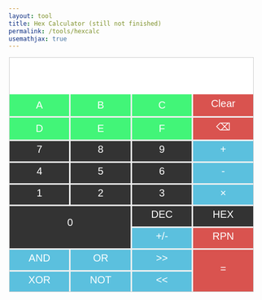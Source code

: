 ```yaml
---
layout: tool
title: Hex Calculator (still not finished)
permalink: /tools/hexcalc
usemathjax: true
---
```

<head>
<script src="https://cdnjs.cloudflare.com/ajax/libs/mathjs/11.11.1/math.js" integrity="sha512-PSHSbngD/Hc1zYbMeM4xUMRt+gD8x7xYdZaDqRE8iy1oDu94O2Mqi2WqYe8QWji50+4EFBbp/Opwc+Nl+ruaqw==" crossorigin="anonymous" referrerpolicy="no-referrer"></script>
<meta name="viewport" 
      content="width=device-width, initial-scale=1.0, maximum-scale=1.0, user-scalable=0">
      </head>
<div class="center" style="margin: 1px;"  id="calculator">
    <div id="outputs">
    <textarea class="noselect output" readonly id="output" rows="4" style="font-family: 'Courier New', monospace;"></textarea>
    <textarea class="noselect output" readonly id="output2" rows="4" style="font-family: 'Courier New', monospace;"></textarea>
    <textarea class="noselect output" readonly id="outputr" rows="4" style="font-family: 'Courier New', monospace;"></textarea>
    </div>
    <div id="buttons">
        <button class="button-alpha" onclick="appendHEXToGlobalString('A')" id="btnA ">A</button>
        <button class="button-alpha" onclick="appendHEXToGlobalString('B')" id="btnB ">B</button>
        <button class="button-alpha" onclick="appendHEXToGlobalString('C')" id="btnC ">C</button>
        <button class="button btn-operational" onclick="Clear_input()" id="btnClr">Clear</button>
        <button class="button-alpha" onclick="appendHEXToGlobalString('D')" id="btnD ">D</button>
        <button class="button-alpha" onclick="appendHEXToGlobalString('E')" id="btnE ">E</button>
        <button class="button-alpha" onclick="appendHEXToGlobalString('F')" id="btnF">F</button>
        <button class="button btn-operational" onclick="BackSpace()" id="btnBkS">⌫</button>
        <button class="button" onclick="appendToGlobalString('7')" id="btn7 ">7</button>
        <button class="button" onclick="appendToGlobalString('8')" id="btn8 ">8</button>
        <button class="button" onclick="appendToGlobalString('9')" id="btn9 ">9</button>
        <button class="button button-op" onclick="appendOperator('+')" id="btnAdd">+</button>
        <button class="button" onclick="appendToGlobalString('4')" id="btn4 ">4</button>
        <button class="button" onclick="appendToGlobalString('5')" id="btn5 ">5</button>
        <button class="button" onclick="appendToGlobalString('6')" id="btn6 ">6</button>
        <button class="button button-op" onclick="appendOperator('-')" id="btnSubtract">-</button>
        <button class="button" onclick="appendToGlobalString('1')" id="btn1">1</button>
        <button class="button" onclick="appendToGlobalString('2')" id="btn2 ">2</button>
        <button class="button" onclick="appendToGlobalString('3')" id="btn3 ">3</button>
        <button class="button button-op" onclick="appendOperator('*')" id="btnMultiply">×</button>
        <button class="button" onclick="appendToGlobalString('0')" id="zero">0</button>
        <button class="button" onclick="toggleDec()" id="btnDec">DEC</button>
        <button class="button" onclick="toggleHex()" id="btnHex">HEX</button>
        <!-- Add buttons for other digits and operations -->
        <button class="button button-op" onclick="ToggleRPN()" id="btnSign">+/-</button>
        <button class="button btn-operational" onclick="ToggleRPN()" id="btnRPN">RPN</button>
        <button class="button button-op" onclick="appendOperator('&')" id="btnAnd">AND</button>
        <button class="button button-op" onclick="appendOperator('|')" id="btnOr">OR</button>
        <button class="button button-op" onclick="appendOperator('>>')" id="btnShR">>></button>
        <button class="button" onclick="Calculate()" id="btnEquals">=</button>
        <button class="button button-op" onclick="appendOperator('^')" id="btnXor">XOR</button>
        <button class="button button-op" onclick="appendOperator('~')" id="btnNot">NOT</button>
        <button class="button button-op" onclick="appendOperator('<<')" id="btnShL"><<</button>
    </div>
</div>


<style>

.lock-screen {
    height: 100%;
    overflow: hidden;
    width: 100%;
    position: fixed;
}

.center {
  border: 1 solid;
  margin: auto;
  width: 50%;
  padding: 1px;
}

  .noselect {
  -webkit-touch-callout: none; /* iOS Safari */
    -webkit-user-select: none; /* Safari */
     -khtml-user-select: none; /* Konqueror HTML */
       -moz-user-select: none; /* Old versions of Firefox */
        -ms-user-select: none; /* Internet Explorer/Edge */
            user-select: none; /* Non-prefixed version, currently
                                  supported by Chrome, Edge, Opera and Firefox */
}

  * {
      touch-action: manipulation;
  }

#calculator {
    touch-action: manipulation;
    width: 95%;
    margin: 0 auto;
    padding: 0px;
    border: 1px solid #ccc;
    background-color: #f0f0f0;
}

#outputs {
    background-color: white;
    resize: none;
    user-select: none;
    user-select: none;
}

.output {
    height: 1em;
    width: 99%;
    font-size: 24px;
    font-family: 'Courier New', monospace;
    text-align: right;
    padding: 3px;
    background-color: white;
    border: 1px solid #FFF;
    resize: none;
    user-select: none;
    user-select: none;
}

#buttons {
    width: auto;
    display: grid;
    grid-template-columns: repeat(4, 1fr);
    grid-gap: 3px;
}

.button {
    font-size: 20px;
    padding: 5px;
    background-color: #333;
    color: white;
    border: none;
    cursor: pointer;
    width: 20%
    font-size: 20px;
    padding-bottom: 10%;
  -webkit-touch-callout: none; /* iOS Safari */
    -webkit-user-select: none; /* Safari */
     -khtml-user-select: none; /* Konqueror HTML */
       -moz-user-select: none; /* Old versions of Firefox */
        -ms-user-select: none; /* Internet Explorer/Edge */
            user-select: none; /* Non-prefixed version, currently
                                  supported by Chrome, Edge, Opera and Firefox */
}

.button-op {
    font-size: 20px;
    padding: 5px;
    background-color: #5bc0de;
    color: white;
    border: none;
    cursor: pointer;
    width: 20%
    font-size: 20px;
    padding-bottom: 10%;
  -webkit-touch-callout: none; /* iOS Safari */
    -webkit-user-select: none; /* Safari */
     -khtml-user-select: none; /* Konqueror HTML */
       -moz-user-select: none; /* Old versions of Firefox */
        -ms-user-select: none; /* Internet Explorer/Edge */
            user-select: none; /* Non-prefixed version, currently
                                  supported by Chrome, Edge, Opera and Firefox */
}

.button-alpha {
    font-size: 20px;
    padding: 10px;
    background-color: #42f578;
    color: white;
    border: none;
    cursor: pointer;
    width: 20%
    padding-bottom: 10%;
  -webkit-touch-callout: none; /* iOS Safari */
    -webkit-user-select: none; /* Safari */
     -khtml-user-select: none; /* Konqueror HTML */
       -moz-user-select: none; /* Old versions of Firefox */
        -ms-user-select: none; /* Internet Explorer/Edge */
            user-select: none; /* Non-prefixed version, currently
                                  supported by Chrome, Edge, Opera and Firefox */
}

.button:active {
    border: none;
    background-color: #EB2; /* Change this color to the desired active color */
}

.button-alpha:active {
    border: none;
    background-color: #EB2; /* Change this color to the desired active color */
}

/* Style the "0" button to span two columns */
#zero {
    grid-column: span 2; /* Span 2 columns */
    grid-row: span 2; /* Span 2 columns */
}

#btnEquals {
    grid-row: span 2; /* Span 2 columns */
    background-color: #d9534f; /* Change this color to the desired active color */
}

.btn-operational {
    background-color: #d9534f; /* Change this color to the desired active color */
}

#btnEquals:active {
    grid-row: span 2; /* Span 2 columns */
    background-color: #EB2; /* Change this color to the desired active color */
}
/* Add more specific styling as needed */

    /* Add other CSS rules for styling */
</style>


<script>
let input_eq_str='';
let result='';
let mode_radix = 'HEX';
let mode_input = 'infix';
let arg1=''
let arg2=''
let operator=''
let result_string=''
// ARG1, ARG2 and OP(operator)
let calc_state = "INIT";

// Get references to the buttons and output element
const hexButton = document.getElementById('btnHex');
const decButton = document.getElementById('btnDec');

const outputElement = document.getElementById("output");
const output2oprand = document.getElementById("output2");
const outputresult = document.getElementById("outputr");

toggleHex();
setCalculatorMode(mode_radix);
outputElement.value ="Welcome to"
output2oprand.value ="hex calculator!"
outputresult.value ="Enjoy your calculation!"

const hexToDecimal = (hexString) => parseInt(hexString, 16).toString();
const decimalToHex = (decimalString) => parseInt(decimalString, 10).toString(16).toUpperCase();



//-- pattern to check if the input is within number
const hexPattern = /^[0-9A-Fa-f]$/;

//const math = require('mathjs'); // If you're using Node.js


function nop(){
}

function toggleHex()
{
    if(mode_radix==='DEC')
    {
        mode_radix='HEX';
        
        /* Covert envery thing to DEC */
        if( arg1!=='') {arg1=decimalToHex(arg1);}
        if( arg2!=='') {arg2=decimalToHex(arg2);}
        if( result_string!=='') {result_string=decimalToHex(result_string);}
        
        setCalculatorMode(mode_radix);
        if(calc_state!=='INIT')
        {
            update_display();
        }
    }
}

function toggleDec()
{
    if(mode_radix==='HEX')
    {
        mode_radix='DEC';
        
        /* Covert envery thing to DEC */
        if( arg1!=='') {arg1=hexToDecimal(arg1);}
        if( arg2!=='') {arg2=hexToDecimal(arg2);}
        if( result_string!=='') {result_string=hexToDecimal(result_string);}
        
        setCalculatorMode(mode_radix);
        update_display();
    }
}

// Function to append a letter to the global string
function appendToGlobalString(letter) {
    if(calc_state==='ARG1')
    {
        /* If this is still in the state of inputing ARG1 or ARG2, then appen letter */
        arg1 += letter;
    }
    else if(calc_state==='ARG2')
    {
        arg2 += letter;
    }
    else
    {
        if(calc_state==='OP')
        {
            //- if the current state is OP, then switch to ARG2
            calc_state='ARG2';
            arg2 = ''
            arg2 += letter;
            
        } else 
        {
            calc_state='ARG1';
            arg1 = ''
            arg1 += letter;
        }
        
    }
    update_display();
}

// Function to append a letter to the global string
function appendHEXToGlobalString(letter) {
    if(mode_radix==='HEX')    {
        if(calc_state==='ARG1')
        {
            /* If this is still in the state of inputing ARG1 or ARG2, then appen letter */
            arg1 += letter;
        }
        else if(calc_state==='ARG2')
        {
            arg2 += letter;
        }
        else
        {
            if(calc_state==='OP')
            {
                //- if the current state is OP, then switch to ARG2
                calc_state='ARG2';
                arg2 = ''
                arg2 += letter;
                
            } else 
            {
                calc_state='ARG1';
                arg1 = ''
                arg1 += letter;
            }
            
        }
        update_display();
    }
}

// Function to append a letter to the global string
function appendOperator(letter) {
    if(calc_state==='ARG1')
    {
        // If current state is arg1, then change to the OP
        calc_state='OP';
        operator = letter;
    } else if(calc_state==='OP')
    {
        operator = letter;
    }
    else if(calc_state ==='EQ')
    {
        /* if it is already in the EQ, then update the result string to the first argument */
        arg1=result_string;
        operator = letter;
        arg2='';
        result_string='';
        calc_state='OP';
    }
    update_display();
}

function update_display(){
    let suffix=''
    if( mode_radix === 'HEX')
    {
        suffix=' h'
        if(arg1 ==='')
        {
            outputElement.value = arg1;
        }
        else
        {
            outputElement.value = arg1 + suffix;
        }
        
        if(arg2 ==='')
        {
            output2oprand.value = operator;
        }
        else
        {
            output2oprand.value = operator + ' ' + arg2 +suffix;
        }
        
        if(result_string ==='')
        {
            outputresult.value =result_string;
        }
        else
        {
            outputresult.value = '= '+ result_string + suffix;
        }
    }
    else
    {
        suffix=''
        if(arg1 ==='')
        {
            outputElement.value = arg1;
        }
        else
        {
            outputElement.value = arg1 + suffix;
        }
        
        if(arg2 ==='')
        {
            output2oprand.value = operator;
        }
        else
        {
            output2oprand.value = operator + ' ' + arg2 +suffix;
        }
        
        if(result_string ==='')
        {
            outputresult.value =result_string;
        }
        else
        {
            outputresult.value = '= '+ result_string + suffix;
        }
    }
}

function Calculate(){
    if(calc_state ==='EQ')
    {
        /* if it is already in the EQ, then update the result string to the first argument */
        arg1=result_string;
    }
    else
    {
        /* if it is not from the calculation phase */
        calc_state = 'EQ';
    }
    Evaluate_Expression();
}

function custom_XOR(a,b)
{
    return (parseInt(a, 10) ^ parseInt(b, 10));
}

function Evaluate_Expression()
{
    try {
        let temp_arg1='';
        let temp_arg2='';
        let temp_res='';
        if( mode_radix==='HEX')
        {
            if(arg1!==''){   temp_arg1 = hexToDecimal(arg1); } 
            if(arg2!==''){      temp_arg2 = hexToDecimal(arg2);}
        }
        else
        {
            temp_arg1=arg1;
            temp_arg2=arg2;
        }
        // Evaluate the expression using Math.js
        input_eq_str = arg1 + operator + arg2;
        if(operator==='^')  {
            // Math js does not support XOR so do it ourself
            temp_res = custom_XOR(temp_arg1,temp_arg2);
        }else
        {
            temp_res = math.evaluate(temp_arg1 + operator + temp_arg2);
        }
        
        if( mode_radix==='HEX')
        {
            result_string = decimalToHex(temp_res);
        }
        else
        {
            result_string= temp_res;
        }

        update_display();
        
    } catch (error) {
        console.error('Error:', error.message);
        outputElement.value = error.message;
    }
}

function Clear_input(){
    arg1='';
    operator='';
    arg2='';
    result_string='';
    calc_state="ARG1";
    update_display();
}

function BackSpace(){
    if( calc_state==='ARG1')
    {
        if (arg1.length > 0) {
            // Remove the last character
            arg1 = arg1.slice(0, -1);
            // Update the output
            update_display();
        }
    }
    else if( calc_state==='ARG2')  {
        if (arg2.length > 0) {
            // Remove the last character
            arg2 = arg2.slice(0, -1);
            // Update the output
            update_display();
        }
        
    }
}
// Function to set the calculator mode
function setCalculatorMode(mode) {
    if (mode_radix === 'HEX') {
        // Set HEX mode
        hexButton.style.backgroundColor = 'green';
        decButton.style.backgroundColor = ''; // Reset DEC button color
        // Enable A-F buttons
        enableHexButtons();
    } else if (mode_radix === 'DEC') {
        // Set DEC mode
        decButton.style.backgroundColor = 'green';
        hexButton.style.backgroundColor = ''; // Reset HEX button color
        // Disable A-F buttons
        disableHexButtons();
    }
}

// Function to enable A-F buttons
function enableHexButtons() {
    const hexButtons = document.querySelectorAll('.button-alpha');
    hexButtons.forEach(button => {
        //button.removeAttribute('disabled');
        button.style.backgroundColor = ''; // Reset button color
    });
}

// Function to disable A-F buttons
function disableHexButtons() {
    const hexButtons = document.querySelectorAll('.button-alpha');
    hexButtons.forEach(button => {
        //button.setAttribute('disabled', 'true');
        button.style.backgroundColor = 'grey'; // Set button color to grey
    });
}

</script>